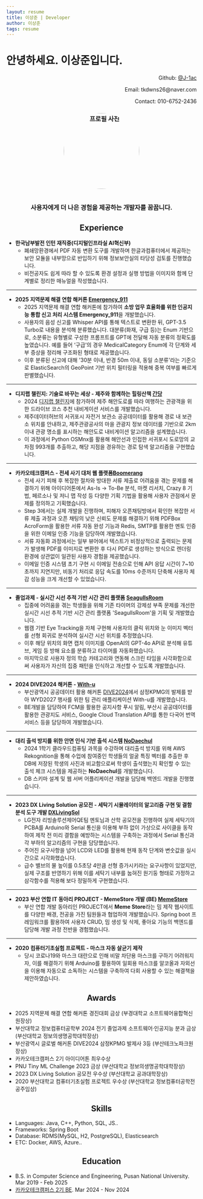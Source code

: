 ```yaml
---
layout: resume
title: 이상준 | Developer
author: 이상준
tags: resume
---
```


# 안녕하세요. 이상준입니다.
<p style="text-align: right;">Github: <a href="https://github.com/J-1ac">@J-1ac</a></p>
<p style="text-align: right;">Email: tkdwns26@naver.com</p>
<p style="text-align: right;">Contact: 010-6752-2436</p>

<h3 style="text-align: center;">
  <img src="https://avatars.githubusercontent.com/u/55781137?v=4" alt="프로필 사진" style="width: 200px; height: 200px; object-fit: cover; border-radius: 50%;"><br><br>
  <p style="bold">사용자에게 더 나은 경험을 제공하는 개발자를 꿈꿉니다.</p>
</h3>


<h2 style="text-align: center;">
  <b>Experience</b><br>
</h2>

- **한국남부발전 인턴 재직중(디지털인프라실 AI혁신부)**
  - 폐쇄망환경에서 PDF 자동 변환 도구를 개발하며 한글과컴퓨터에서 제공하는 보안 모듈을 내부망으로 반입하기 위해 정보보안실의 타당성 검토를 진행했습니다.
  - 비전공자도 쉽게 따라 할 수 있도록 환경 설정과 실행 방법을 이미지와 함께 단계별로 정리한 매뉴얼을 작성했습니다.

---

- **2025 지역문제 해결 연합 해커톤 [Emergency_911](https://github.com/Diving-Seagull/Emergency_911)**
  - 2025 지역문제 해결 연합 해커톤에 참가하여 **소방 업무 효율화를 위한 인공지능 통합 신고 처리 시스템 Emergency_911**을 개발했습니다.
  - 사용자의 음성 신고를 Whisper API를 통해 텍스트로 변환한 뒤, GPT-3.5 Turbo로 내용을 분석해 분류했습니다. 대분류(화재, 구급 등)는 Enum 기반으로, 소분류는 유형별로 구성한 프롬프트를 GPT에 전달해 자동 분류의 정확도를 높였습니다. 예를 들어 ‘구급’의 경우 MedicalCategory Enum에 각 단계와 세부 증상을 정리해 구조화된 형태로 제공했습니다. 
  - 이후 분류된 신고에 대해 '30분 이내, 반경 50m 이내, 동일 소분류'라는 기준으로 ElasticSearch의 GeoPoint 기반 위치 필터링을 적용해 중복 여부를 빠르게 판별했습니다.

---

- **디지랩 챌린지: 기술로 바꾸는 세상 - 제주와 함께하는 힐링산책 [간당](https://github.com/Diving-Seagull/gandang)**
  - 2024 [디지랩 챌린지](https://digilab-hackathon.com/)에 참가하여 제주 해안도로를 따라 여행하는 관광객을 위한 드라이브 코스 추천 내비게이션 서비스를 개발했습니다.
  - 제주데이터허브의 서귀포시 자전거 보관소 공공데이터를 활용해 경로 내 보관소 위치를 안내하고, 제주관광공사의 마을 관광지 정보 데이터를 기반으로 2km 이내 관광 명소를 표시하는 해안도로 내비게이션 알고리즘을 설계했습니다. 
  - 이 과정에서 Python OSMnx를 활용해 해안선과 인접한 서귀포시 도로망의 교차점 993개를 추출하고, 해당 지점을 경유하는 경로 탐색 알고리즘을 구현했습니다.

---

- **카카오테크캠퍼스 - 전세 사기 대처 웹 플랫폼[Boomerang](https://github.com/kakao-tech-campus-2nd-step3/Team11_BE)**
    - 전세 사기 피해 후 복잡한 절차와 방대한 서류 제출로 어려움을 겪는 문제를 해결하기 위해 아이디어톤에서 As-Is -> To-Be 분석, 마켓 리서치, Crazy 8 기법, 페르소나 및 저니 맵 작성 등 다양한 기획 기법을 활용해 사용자 관점에서 문제를 정의하고 기획했습니다.
    - Step 3에서는 실제 개발을 진행하며, 피해자 오픈채팅방에서 확인한 복잡한 서류 제출 과정과 오픈 채팅의 낮은 신뢰도 문제를 해결하기 위해 PDFBox AcroForm을 활용한 서류 자동 완성 기능과 Redis, SMTP를 활용한 멘토 인증을 위한 이메일 인증 기능을 담당하여 개발했습니다.
    - 서류 자동화 과정에서는 일부 뷰어에서 텍스트가 비정상적으로 출력되는 문제가 발생해 PDF를 이미지로 변환한 후 다시 PDF로 생성하는 방식으로 렌더링 환경에 상관없이 일관된 사용자 경험을 제공했습니다.
    - 이메일 인증 시스템 초기 구현 시 이메일 전송으로 인해 API 응답 시간이 7~10초까지 지연지만, 비동기 처리로 응답 속도를 10ms 수준까지 단축해 사용자 체감 성능을 크게 개선할 수 있었습니다.

---

- **졸업과제 - 실시간 시선 추적 기반 시간 관리 플랫폼 [SeagullsRoom](https://github.com/new3seagull/SeagullsRoom)**
  - 집중에 어려움을 겪는 학생들을 위해 기존 타이머의 강제성 부족 문제를 개선한 실시간 시선 추적 기반 시간 관리 플랫폼 'SeagullsRoom'을 기획 및 개발했습니다.
  - 웹캠 기반 Eye Tracking을 자체 구현해 사용자의 클릭 위치와 눈 이미지 벡터를 선형 회귀로 분석하여 실시간 시선 위치를 추정했습니다. 
  - 이후 해당 위치의 화면 캡처 이미지를 OpenAI의 GPT-4o API로 분석해 유튜브, 게임 등 방해 요소를 분류하고 타이머를 자동화했습니다. 
  - 마지막으로 사용자 정의 학습 카테고리와 연동해 스크린 타임을 시각화함으로써 사용자가 자신의 집중 패턴을 인식하고 개선할 수 있도록 개발했습니다.

---

- **2024 DIVE2024 해커톤 - [With-u](https://github.com/Diving-Seagull/With-u)**
  - 부산광역시 공공데이터 활용 해커톤 [DIVE2024](https://www.dxchallenge.co.kr/about-1)에서 삼정KPMG의 발제를 받아 WYD2027 행사를 위한 팀 관리 애플리케이션 With-u를 개발했습니다.
  - BE개발을 담당하여 FCM을 활용한 공지사항 푸시 알림, 부산시 공공데이터를 활용한 관광지도 서비스, Google Cloud Translation API를 통한 다국어 번역 서비스 등을 담당하여 개발했습니다.

---

- **대리 출석 방지를 위한 안면 인식 기반 출석 시스템 [NoDaechul](https://github.com/hunsy9/NoDaechul)**
  - 2024 1학기 클라우드컴퓨팅 과목을 수강하며 대리출석 방지를 위해 AWS Rekognition을 통해 수업에 참여중인 학생들의 얼굴 특징 벡터를 추출한 후 DB에 저장된 학생의 사진과 비교함으로써 학생이 출석했는지 확인할 수 있는 출석 체크 시스템을 제공하는 **NoDaechul**를 개발했습니다. 
  - DB 스키마 설계 및 웹 서버 어플리케이션 개발을 담당해 백엔드 개발을 진행했습니다.

---

- **2023 DX Living Solution 공모전 - 세탁기 시뮬레이터의 알고리즘 구현 및 결함 분석 도구 개발 [DXLivingSol](https://github.com/J-1ac/DXLivingSol)**
  - LG전자 리빙솔루션제어QE팀 멘토님과 산학 공모전을 진행하여 실제 세탁기의 PCBA를 Arduino와 Serial 통신을 이용해 부하 없이 가상으로 사이클을 동작하여 제작 전 미리 결함을 예방하는 시스템을 구축하는 과정에서 Serial 통신과 각 부하의 알고리즘의 구현을 담당했습니다. 
  - 주어진 요구사항을 넘어 LCD와 LED를 활용해 현재 동작 단계와 변숫값을 실시간으로 시각화했습니다.
  - 급수 밸브의 물 높이를 0.5초당 4만큼 선형 증가시키라는 요구사항이 있었지만, 실제 구조를 반영하기 위해 이를 세탁기 내부를 눕혀진 원기둥 형태로 가정하고 삼각함수를 적용해 보다 정밀하게 구현했습니다.

---

- **2023 부산 연합 IT 동아리 PROJECT - MemeStore 개발 (BE) [MemeStore](https://github.com/WebPHub/MemeStore)** 
  - 부산 연합 개발 동아리인 PROJECT에서 **Meme Store**라는 밈 제작 웹사이트를 다양한 배경, 전공을 가진 팀원들과 협업하여 개발했습니다. Spring boot 프레임워크를 활용하여 사용자 CRUD, 밈 생성 및 삭제, 좋아요 기능의 백엔드를 담당해 개발 과정 전반을 경험했습니다.

---

- **2020 컴퓨터기초실험 프로젝트 - 마스크 자동 살균기 제작**
  - 당시 코로나19와 마스크 대란으로 인해 비말 차단용 마스크를 구하기 어려워지자, 이를 해결하기 위해 Arduino를 활용하여 일회용 마스크를 알코올과 자외선을 이용해 자동으로 소독하는 시스템을 구축하여 다회 사용할 수 있는 해결책을 제안하였습니다.

<h2 style="text-align: center;">
  <b>Awards</b><br>
</h2>

- 2025 지역문제 해결 연합 해커톤 경진대회 금상 (부경대학교 소프트웨어융합혁신원장상)
- 부산대학교 정보컴퓨터공학부 2024 전기 졸업과제 소프트웨어·인공지능 분과 금상 (부산대학교 정보의생명공학대학장상)
- 부산광역시 글로벌 해커톤 DIVE2024 삼정KPMG 발제사 3등 (부산테크노파크원장상)
- 카카오테크캠퍼스 2기 아이디어톤 최우수상
- PNU Tiny ML Challenge 2023 금상 (부산대학교 정보의생명공학대학장상)
- 2023 DX Living Solution 공모전 우수상 (부산대학교 공과대학장상)
- 2020 부산대학교 컴퓨터기초실험 프로젝트 우수상 (부산대학교 정보컴퓨터공학전공주임상)

<h2 style="text-align: center;">
  <b>Skills</b><br>
</h2>

- Languages: Java, C++, Python, SQL, JS..
- Frameworks: Spring Boot
- Database: RDMS(MySQL, H2, PostgreSQL), Elasticsearch
- ETC: Docker, AWS, Azure..

<h2 style="text-align: center;">
  <b>Education</b><br>
</h2>

- B.S. in Computer Science and Engineering, Pusan National University. Mar 2019 - Feb 2025
- [카카오테크캠퍼스 2기 BE](https://www.kakaotechcampus.com/kakaotech/about/list.do). Mar 2024 - Nov 2024 